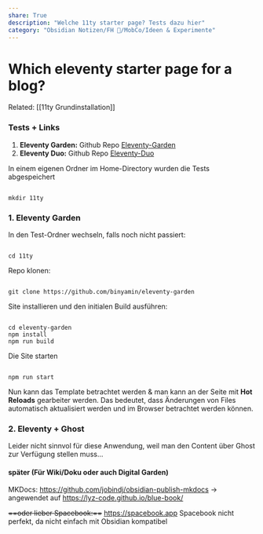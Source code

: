 ```yaml
---
share: True
description: "Welche 11ty starter page? Tests dazu hier"
category: "Obsidian Notizen/FH 🏫/MobCo/Ideen & Experimente"
---
```

# Which eleventy starter page for a blog?

Related: [[11ty Grundinstallation]]

### Tests + Links
1. **Eleventy Garden:** Github Repo [Eleventy-Garden](https://github.com/binyamin/eleventy-garden) 
2. **Eleventy Duo:** Github Repo [Eleventy-Duo](https://github.com/yinkakun/eleventy-duo)


In einem eigenen Ordner im Home-Directory wurden die Tests abgespeichert
```

mkdir 11ty
```



### 1. Eleventy Garden

In den Test-Ordner wechseln, falls noch nicht passiert:
```

cd 11ty
```


Repo klonen:
```

git clone https://github.com/binyamin/eleventy-garden
```


Site installieren und den initialen Build ausführen:
```

cd eleventy-garden
npm install
npm run build
```


Die Site starten
```

npm run start
```



Nun kann das Template betrachtet werden & man kann an der Seite mit **Hot Reloads** gearbeiter werden.
Das bedeutet, dass Änderungen von Files automatisch aktualisiert werden und im Browser betrachtet werden können.


### 2. Eleventy + Ghost
Leider nicht sinnvol für diese Anwendung, weil man den Content über Ghost zur Verfügung stellen muss...





#### später (Für Wiki/Doku oder auch Digital Garden)

MKDocs: https://github.com/jobindj/obsidian-publish-mkdocs
→ angewendet auf  https://lyz-code.github.io/blue-book/

~~==oder lieber Spacebook:==~~ https://spacebook.app
Spacebook nicht perfekt, da nicht einfach mit Obsidian kompatibel